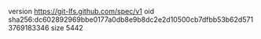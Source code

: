 version https://git-lfs.github.com/spec/v1
oid sha256:dc602892969bbe0177a0db8e9b8dc2e2d10500cb7dfbb53b62d5713769183346
size 5442
